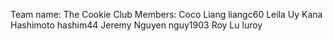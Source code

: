 Team name: The Cookie Club
Members:
Coco Liang liangc60
Leila Uy 
Kana Hashimoto hashim44
Jeremy Nguyen nguy1903
Roy Lu luroy